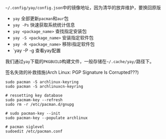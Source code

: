 `~/.config/yay/config.json`中的镜像地址，因为清华的放弃维护，要换回原版

- `yay`                  全部更新`pacman`和`aur`包
- `yay -Ps`               快速获取系统统计信息
- `yay <package_name>`      查找指定安装包
- `yay -S <package_name>`    安装指定软件包
- `yay -R <package_name>`    移除i指定软件包
- `yay -P -g                 查看yay配置

我们通过`yay`下载的`PKGBUILD`构建文件，一般存储在`~/.cache/yay/`路径下。

签名失效的补救措施(Arch Linux: PGP Signature Is Corrupted???)

```
sudo pacman -S archlinux-keyring
sudo pacman -S archlinuxcn-keyring

# ressetting key database
sudo pacmam-key --refresh
sudo rm -r /etc/pacman.d/gnupg

# sudo pacman-key --init
sudo pacman-key --populate archlinux

# pacman siglevel
sudoedit /etc/pacman.conf
```
